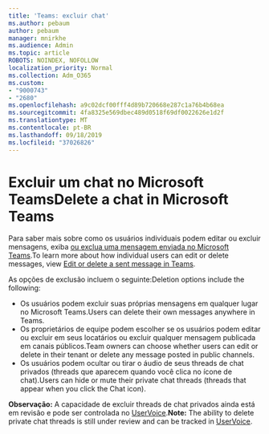 ```yaml
---
title: 'Teams: excluir chat'
ms.author: pebaum
author: pebaum
manager: mnirkhe
ms.audience: Admin
ms.topic: article
ROBOTS: NOINDEX, NOFOLLOW
localization_priority: Normal
ms.collection: Adm_O365
ms.custom:
- "9000743"
- "2680"
ms.openlocfilehash: a9c02dcf00fff4d89b720668e287c1a76b4b68ea
ms.sourcegitcommit: 4fa8325e569dbec489d0518f69df0022626e1d2f
ms.translationtype: MT
ms.contentlocale: pt-BR
ms.lasthandoff: 09/18/2019
ms.locfileid: "37026826"
---
```

# <a name="delete-a-chat-in-microsoft-teams"></a><span data-ttu-id="36f9a-102">Excluir um chat no Microsoft Teams</span><span class="sxs-lookup"><span data-stu-id="36f9a-102">Delete a chat in Microsoft Teams</span></span>

<span data-ttu-id="36f9a-103">Para saber mais sobre como os usuários individuais podem editar ou excluir mensagens, exiba [ou exclua uma mensagem enviada no Microsoft Teams](https://support.office.com/article/5f1fe604-a900-4a07-b8b7-8cf70ed6b263).</span><span class="sxs-lookup"><span data-stu-id="36f9a-103">To learn more about how individual users can edit or delete messages, view [Edit or delete a sent message in Teams](https://support.office.com/article/5f1fe604-a900-4a07-b8b7-8cf70ed6b263).</span></span> 

<span data-ttu-id="36f9a-104">As opções de exclusão incluem o seguinte:</span><span class="sxs-lookup"><span data-stu-id="36f9a-104">Deletion options include the following:</span></span>

- <span data-ttu-id="36f9a-105">Os usuários podem excluir suas próprias mensagens em qualquer lugar no Microsoft Teams.</span><span class="sxs-lookup"><span data-stu-id="36f9a-105">Users can delete their own messages anywhere in Teams.</span></span>
- <span data-ttu-id="36f9a-106">Os proprietários de equipe podem escolher se os usuários podem editar ou excluir em seus locatários ou excluir qualquer mensagem publicada em canais públicos.</span><span class="sxs-lookup"><span data-stu-id="36f9a-106">Team owners can choose whether users can edit or delete in their tenant or delete any message posted in public channels.</span></span>
- <span data-ttu-id="36f9a-107">Os usuários podem ocultar ou tirar o áudio de seus threads de chat privados (threads que aparecem quando você clica no ícone de chat).</span><span class="sxs-lookup"><span data-stu-id="36f9a-107">Users can hide or mute their private chat threads (threads that appear when you click the Chat icon).</span></span>

<span data-ttu-id="36f9a-108">**Observação:** A capacidade de excluir threads de chat privados ainda está em revisão e pode ser controlada no [UserVoice](https://microsoftteams.uservoice.com/forums/555103-public/suggestions/33535006-delete-private-chat-threads).</span><span class="sxs-lookup"><span data-stu-id="36f9a-108">**Note:** The ability to delete private chat threads is still under review and can be tracked in [UserVoice](https://microsoftteams.uservoice.com/forums/555103-public/suggestions/33535006-delete-private-chat-threads).</span></span> 